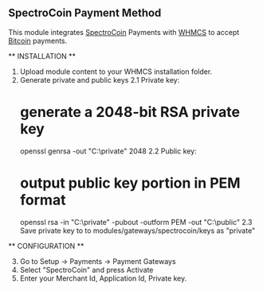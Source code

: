 SpectroCoin Payment Method
---------------

This module integrates [SpectroCoin](https://spectrocoin.com/) Payments with [WHMCS](http://www.whmcs.com/) to accept [Bitcoin](https://bitcoin.org) payments.

** INSTALLATION **

1. Upload module content to your WHMCS installation folder.
2. Generate private and public keys
2.1 Private key:
    # generate a 2048-bit RSA private key
    openssl genrsa -out "C:\private" 2048
2.2 Public key:
    # output public key portion in PEM format
    openssl rsa -in "C:\private" -pubout -outform PEM -out "C:\public"
2.3 Save private key to to modules/gateways/spectrocoin/keys as "private"

** CONFIGURATION **

3. Go to Setup -> Payments -> Payment Gateways
4. Select "SpectroCoin" and press Activate
5. Enter your Merchant Id, Application Id, Private key.
